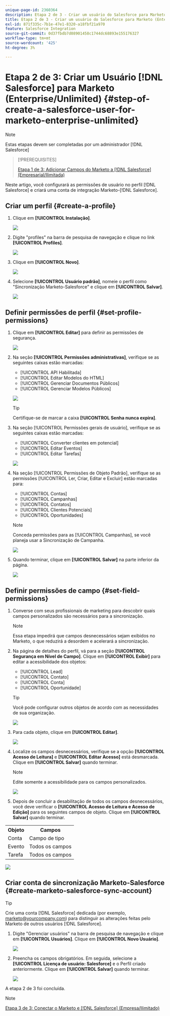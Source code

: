 ```yaml
---
unique-page-id: 2360364
description: Etapa 2 de 3 - Criar um usuário do Salesforce para Marketo (Enterprise/Unlimited) - Documentação do Marketo - Documentação do produto
title: Etapa 2 de 3 - Criar um usuário do Salesforce para Marketo (Enterprise/Unlimited)
exl-id: 871f335c-7b1e-47e1-8320-a18fbf21a970
feature: Salesforce Integration
source-git-commit: 0d37fbdb7d08901458c1744dc68893e155176327
workflow-type: tm+mt
source-wordcount: '425'
ht-degree: 3%

---
```


# Etapa 2 de 3: Criar um Usuário [!DNL Salesforce] para Marketo (Enterprise/Unlimited) {#step-of-create-a-salesforce-user-for-marketo-enterprise-unlimited}

>[!NOTE]
>
>Estas etapas devem ser completadas por um administrador [!DNL Salesforce]

>[!PREREQUISITES]
>
>[Etapa 1 de 3: Adicionar Campos do Marketo a [!DNL Salesforce] (Empresarial/Ilimitada)](/help/marketo/product-docs/crm-sync/salesforce-sync/setup/enterprise-unlimited-edition/step-1-of-3-add-marketo-fields-to-salesforce-enterprise-unlimited.md)

Neste artigo, você configurará as permissões de usuário no perfil [!DNL Salesforce] e criará uma conta de integração Marketo-[!DNL Salesforce].

## Criar um perfil {#create-a-profile}

1. Clique em **[!UICONTROL Instalação]**.

   ![](assets/image2015-6-11-16-3a15-3a27.png)

1. Digite &quot;profiles&quot; na barra de pesquisa de navegação e clique no link **[!UICONTROL Profiles]**.

   ![](assets/sfdc-profiles-hands.png)

1. Clique em **[!UICONTROL Novo]**.

   ![](assets/image2014-12-9-9-3a19-3a15.png)

1. Selecione **[!UICONTROL Usuário padrão]**, nomeie o perfil como &quot;Sincronização Marketo-Salesforce&quot; e clique em **[!UICONTROL Salvar]**.

   ![](assets/image2014-12-9-9-3a19-3a22.png)

## Definir permissões de perfil {#set-profile-permissions}

1. Clique em **[!UICONTROL Editar]** para definir as permissões de segurança.

   ![](assets/image2014-12-9-9-3a19-3a30.png)

1. Na seção **[!UICONTROL Permissões administrativas]**, verifique se as seguintes caixas estão marcadas:

   * [!UICONTROL API Habilitada]
   * [!UICONTROL Editar Modelos do HTML]
   * [!UICONTROL Gerenciar Documentos Públicos]
   * [!UICONTROL Gerenciar Modelos Públicos]

   ![](assets/image2014-12-9-9-3a19-3a38.png)

   >[!TIP]
   >
   >Certifique-se de marcar a caixa **[!UICONTROL Senha nunca expira]**.

1. Na seção [!UICONTROL Permissões gerais de usuário], verifique se as seguintes caixas estão marcadas:

   * [!UICONTROL Converter clientes em potencial]
   * [!UICONTROL Editar Eventos]
   * [!UICONTROL Editar Tarefas]

   ![](assets/image2014-12-9-9-3a19-3a47.png)

1. Na seção [!UICONTROL Permissões de Objeto Padrão], verifique se as permissões [!UICONTROL Ler, Criar, Editar e Excluir] estão marcadas para:

   * [!UICONTROL Contas]
   * [!UICONTROL Campanhas]
   * [!UICONTROL Contatos]
   * [!UICONTROL Clientes Potenciais]
   * [!UICONTROL Oportunidades]

   >[!NOTE]
   >
   >Conceda permissões para as [!UICONTROL Campanhas], se você planeja usar a Sincronização de Campanha.

   ![](assets/image2014-12-9-9-3a19-3a57.png)

1. Quando terminar, clique em **[!UICONTROL Salvar]** na parte inferior da página.

   ![](assets/image2014-12-9-9-3a20-3a5.png)

## Definir permissões de campo {#set-field-permissions}

1. Converse com seus profissionais de marketing para descobrir quais campos personalizados são necessários para a sincronização.

   >[!NOTE]
   >
   >Essa etapa impedirá que campos desnecessários sejam exibidos no Marketo, o que reduzirá a desordem e acelerará a sincronização.

1. Na página de detalhes do perfil, vá para a seção **[!UICONTROL Segurança em Nível de Campo]**. Clique em **[!UICONTROL Exibir]** para editar a acessibilidade dos objetos:

   * [!UICONTROL Lead]
   * [!UICONTROL Contato]
   * [!UICONTROL Conta]
   * [!UICONTROL Oportunidade]

   >[!TIP]
   >
   >Você pode configurar outros objetos de acordo com as necessidades de sua organização.

   ![](assets/image2014-12-9-9-3a20-3a14.png)

1. Para cada objeto, clique em **[!UICONTROL Editar]**.

   ![](assets/sfdc-sync-field-edit1.png)

1. Localize os campos desnecessários, verifique se a opção **[!UICONTROL Acesso de Leitura]** e **[!UICONTROL Editar Acesso]** está desmarcada. Clique em **[!UICONTROL Salvar]** quando terminar.

   >[!NOTE]
   >
   >Edite somente a acessibilidade para os campos personalizados.

   ![](assets/sfdc-sync-field-edit2.png)

1. Depois de concluir a desabilitação de todos os campos desnecessários, você deve verificar o **[!UICONTROL Acesso de Leitura e Acesso de Edição]** para os seguintes campos de objeto. Clique em **[!UICONTROL Salvar]** quando terminar.

<table> 
 <tbody> 
  <tr> 
   <th>Objeto</th> 
   <th>Campos</th> 
  </tr> 
  <tr> 
   <td>Conta</td> 
   <td>Campo de tipo</td> 
  </tr> 
  <tr> 
   <td>Evento</td> 
   <td>Todos os campos</td> 
  </tr> 
  <tr> 
   <td>Tarefa</td> 
   <td>Todos os campos</td> 
  </tr> 
 </tbody> 
</table>

![](assets/sfdc-check-the-boxes.png)

## Criar conta de sincronização Marketo-Salesforce {#create-marketo-salesforce-sync-account}

>[!TIP]
>
>Crie uma conta [!DNL Salesforce] dedicada (por exemplo, marketo@yourcompany.com) para distinguir as alterações feitas pelo Marketo de outros usuários [!DNL Salesforce].

1. Digite &quot;Gerenciar usuários&quot; na barra de pesquisa de navegação e clique em **[!UICONTROL Usuários]**. Clique em **[!UICONTROL Novo Usuário]**.

   ![](assets/sfdc-new-users.png)

1. Preencha os campos obrigatórios. Em seguida, selecione a **[!UICONTROL Licença de usuário: Salesforce]** e o Perfil criado anteriormente. Clique em **[!UICONTROL Salvar]** quando terminar.

   ![](assets/image2014-12-9-9-3a20-3a56.png)

A etapa 2 de 3 foi concluída.

>[!NOTE]
>
>[Etapa 3 de 3: Conectar o Marketo e [!DNL Salesforce] (Empresa/Ilimitado)](/help/marketo/product-docs/crm-sync/salesforce-sync/setup/enterprise-unlimited-edition/step-3-of-3-connect-marketo-and-salesforce-enterprise-unlimited.md)
